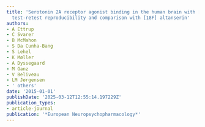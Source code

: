 ```yaml
---
title: 'Serotonin 2A receptor agonist binding in the human brain with [11C] Cimbi-36:
  test-retest reproducibility and comparison with [18F] altanserin'
authors:
- A Ettrup
- C Svarer
- B McMahon
- S Da Cunha-Bang
- S Lehel
- K Møller
- A Dyssegaard
- M Ganz
- V Beliveau
- LM Jørgensen
- ' others'
date: '2015-01-01'
publishDate: '2025-03-12T12:55:14.197229Z'
publication_types:
- article-journal
publication: '*European Neuropsychopharmacology*'
---
```

